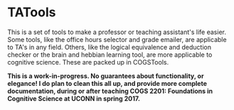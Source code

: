 # TATools
This is a set of tools to make a professor or teaching assistant's life easier. Some tools, like the office hours selector and grade emailer, are applicable to TA's in any field. Others, like the logical equivalence and deduction checker or the brain and hebbian learning tool, are more applicable to cognitive science. These are packed up in COGSTools.

**This is a work-in-progress. No guarantees about functionality, or elegance! I do plan to clean this all up, and provide more complete documentation, during or after teaching COGS 2201: Foundations in Cognitive Science at UCONN in spring 2017.**
